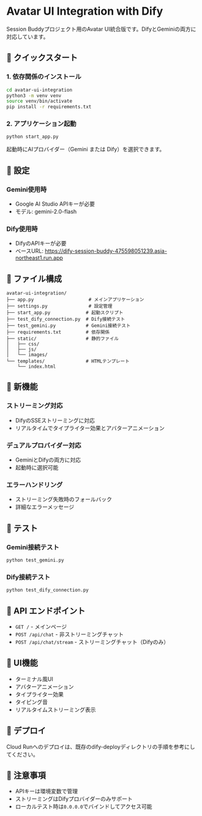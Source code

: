 # Avatar UI Integration with Dify

Session Buddyプロジェクト用のAvatar UI統合版です。DifyとGeminiの両方に対応しています。

## 🚀 クイックスタート

### 1. 依存関係のインストール

```bash
cd avatar-ui-integration
python3 -m venv venv
source venv/bin/activate
pip install -r requirements.txt
```

### 2. アプリケーション起動

```bash
python start_app.py
```

起動時にAIプロバイダー（Gemini または Dify）を選択できます。

## 🔧 設定

### Gemini使用時
- Google AI Studio APIキーが必要
- モデル: gemini-2.0-flash

### Dify使用時
- DifyのAPIキーが必要
- ベースURL: https://dify-session-buddy-475598051239.asia-northeast1.run.app

## 📁 ファイル構成

```
avatar-ui-integration/
├── app.py                    # メインアプリケーション
├── settings.py               # 設定管理
├── start_app.py             # 起動スクリプト
├── test_dify_connection.py  # Dify接続テスト
├── test_gemini.py           # Gemini接続テスト
├── requirements.txt         # 依存関係
├── static/                  # 静的ファイル
│   ├── css/
│   ├── js/
│   └── images/
└── templates/               # HTMLテンプレート
    └── index.html
```

## 🌟 新機能

### ストリーミング対応
- DifyのSSEストリーミングに対応
- リアルタイムでタイプライター効果とアバターアニメーション

### デュアルプロバイダー対応
- GeminiとDifyの両方に対応
- 起動時に選択可能

### エラーハンドリング
- ストリーミング失敗時のフォールバック
- 詳細なエラーメッセージ

## 🧪 テスト

### Gemini接続テスト
```bash
python test_gemini.py
```

### Dify接続テスト
```bash
python test_dify_connection.py
```

## 🔗 API エンドポイント

- `GET /` - メインページ
- `POST /api/chat` - 非ストリーミングチャット
- `POST /api/chat/stream` - ストリーミングチャット（Difyのみ）

## 🎨 UI機能

- ターミナル風UI
- アバターアニメーション
- タイプライター効果
- タイピング音
- リアルタイムストリーミング表示

## 🚀 デプロイ

Cloud Runへのデプロイは、既存のdify-deployディレクトリの手順を参考にしてください。

## 📝 注意事項

- APIキーは環境変数で管理
- ストリーミングはDifyプロバイダーのみサポート
- ローカルテスト時は`0.0.0.0`でバインドしてアクセス可能

